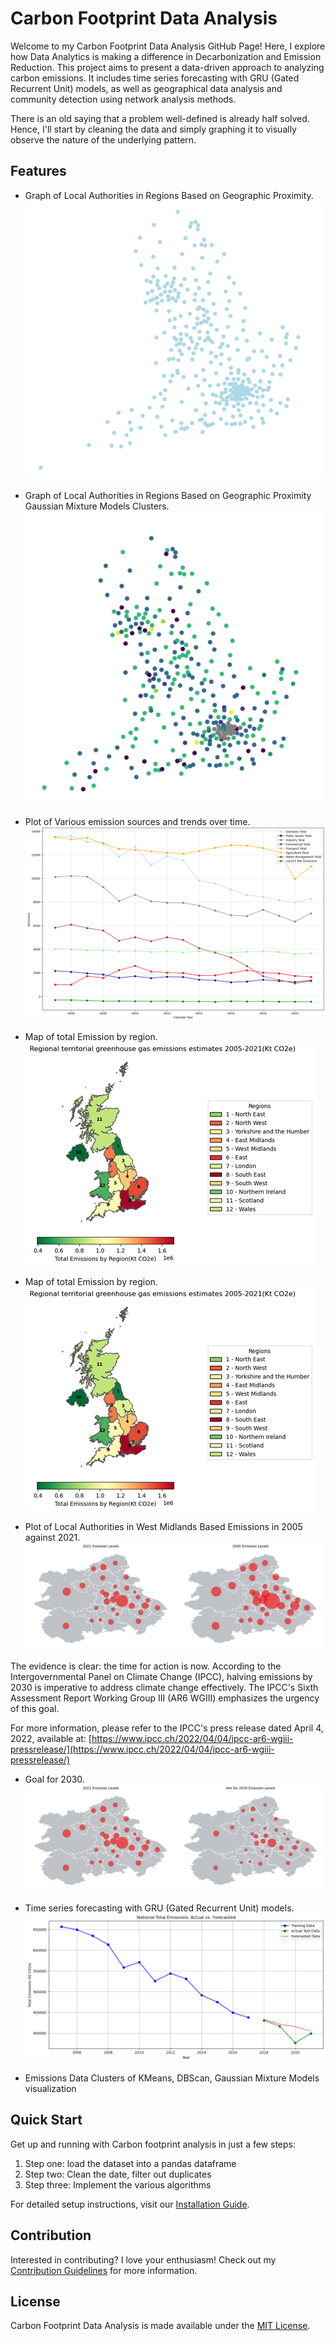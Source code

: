 # Carbon Footprint Data Analysis

Welcome to my Carbon Footprint Data Analysis GitHub Page! Here, I explore how Data Analytics is making a difference in Decarbonization and Emission Reduction. This project aims to present a data-driven approach to analyzing carbon emissions. It includes time series forecasting with GRU (Gated Recurrent Unit) models, as well as geographical data analysis and community detection using network analysis methods.

There is an old saying that a problem well-defined is already half solved. Hence, I'll start by cleaning the data and simply graphing it to visually observe the nature of the underlying pattern.

## Features

- Graph of Local Authorities in Regions Based on Geographic Proximity.
![Graph of Local Authorities in Regions Based on Geographic Proximity](image_.png)

- Graph of Local Authorities in Regions Based on Geographic Proximity Gaussian Mixture Models Clusters.
![Graph of Local Authorities in Regions Based on Geographic Proximity](gmm.png)
  
- Plot of Various emission sources and trends over time.
![Plot of Emission for different sources](Annual_Emission_trends_for_sectors.png)

- Map of total Emission by region.
![Map of Emission by Region](map_of_total_emissions_region_1.png)
  
- Map of total Emission by region.
![Map of Emission by Region](map_of_total_emissions_region_1.png)

- Plot of Local Authorities in West Midlands Based Emissions in 2005 against 2021.
![Plot of Local Authorities in West Midlands Based Emissions in 2005 against 2021](emissions_level_2005_2021.png)




The evidence is clear: the time for action is now. According to the Intergovernmental Panel on Climate Change (IPCC), halving emissions by 2030 is imperative to address climate change effectively. The IPCC's Sixth Assessment Report Working Group III (AR6 WGIII) emphasizes the urgency of this goal.

For more information, please refer to the IPCC's press release dated April 4, 2022, available at: [https://www.ipcc.ch/2022/04/04/ipcc-ar6-wgiii-pressrelease/](https://www.ipcc.ch/2022/04/04/ipcc-ar6-wgiii-pressrelease/)

- Goal for 2030.
![Emissions Goal for 2030 ](aim_for_2030.png)


  
- Time series forecasting with GRU (Gated Recurrent Unit) models.
![Time series forecasting with GRU](3.png)






  
- Emissions Data Clusters of KMeans, DBScan, Gaussian Mixture Models visualization 

	

## Quick Start

Get up and running with Carbon footprint analysis in just a few steps:

1. Step one: load the dataset into a pandas dataframe
2. Step two: Clean the date, filter out duplicates
3. Step three: Implement the various algorithms

For detailed setup instructions, visit our [Installation Guide](/installation).

## Contribution

Interested in contributing? I love your enthusiasm! Check out my [Contribution Guidelines](/contributing) for more information.

## License

Carbon Footprint Data Analysis is made available under the [MIT License](/license).
